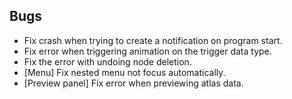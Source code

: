 ## Bugs
- Fix crash when trying to create a notification on program start.
- Fix error when triggering animation on the trigger data type.
- Fix the error with undoing node deletion.
- [Menu] Fix nested menu not focus automatically.
- [Preview panel] Fix error when previewing atlas data.